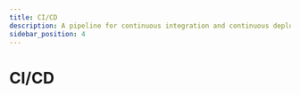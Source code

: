```yaml
---
title: CI/CD
description: A pipeline for continuous integration and continuous deployment
sidebar_position: 4
---
```


# CI/CD
